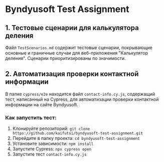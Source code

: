 # Byndyusoft Test Assignment

## 1. Тестовые сценарии для калькулятора деления

Файл `TestScenarios.md` содержит тестовые сценарии, покрывающие основные и граничные случаи для веб-приложения "Калькулятор деления". Сценарии приоритизированы по значимости.

## 2. Автоматизация проверки контактной информации

В папке `cypress/e2e` находится файл `contact-info.cy.js`, содержащий тест, написанный на Cypress, для автоматизации проверки контактной информации на сайте Byndyusoft.

### Как запустить тест:

1. Клонируйте репозиторий: `git clone https://github.com/kaifutsi/byndyusoft-test-assignment.git`
2. Перейдите в папку проекта: `cd byndyusoft-test-assignment`
3. Установите зависимости: `npm install`
4. Запустите Cypress: `npx cypress open`
5. Запустите тест `contact-info.cy.js`
